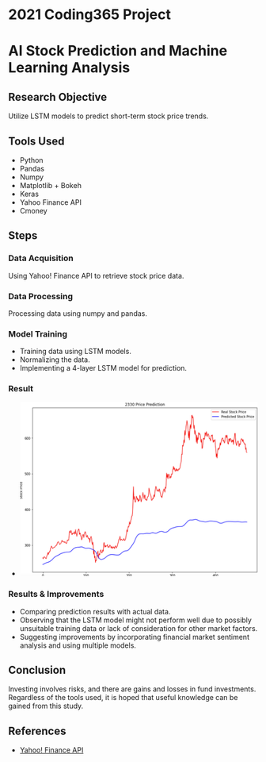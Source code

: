 # 2021 Coding365 Project
# AI Stock Prediction and Machine Learning Analysis

## Research Objective
Utilize LSTM models to predict short-term stock price trends.

## Tools Used
- Python
- Pandas
- Numpy
- Matplotlib + Bokeh
- Keras
- Yahoo Finance API
- Cmoney

## Steps
### Data Acquisition
Using Yahoo! Finance API to retrieve stock price data.

### Data Processing
Processing data using numpy and pandas.

### Model Training
- Training data using LSTM models.
- Normalizing the data.
- Implementing a 4-layer LSTM model for prediction.

### Result
- ![alt text](image.png)
### Results & Improvements
- Comparing prediction results with actual data.
- Observing that the LSTM model might not perform well due to possibly unsuitable training data or lack of consideration for other market factors.
- Suggesting improvements by incorporating financial market sentiment analysis and using multiple models.

## Conclusion
Investing involves risks, and there are gains and losses in fund investments. Regardless of the tools used, it is hoped that useful knowledge can be gained from this study.

## References
- [Yahoo! Finance API](https://github.com/ranaroussi/yfinance)

